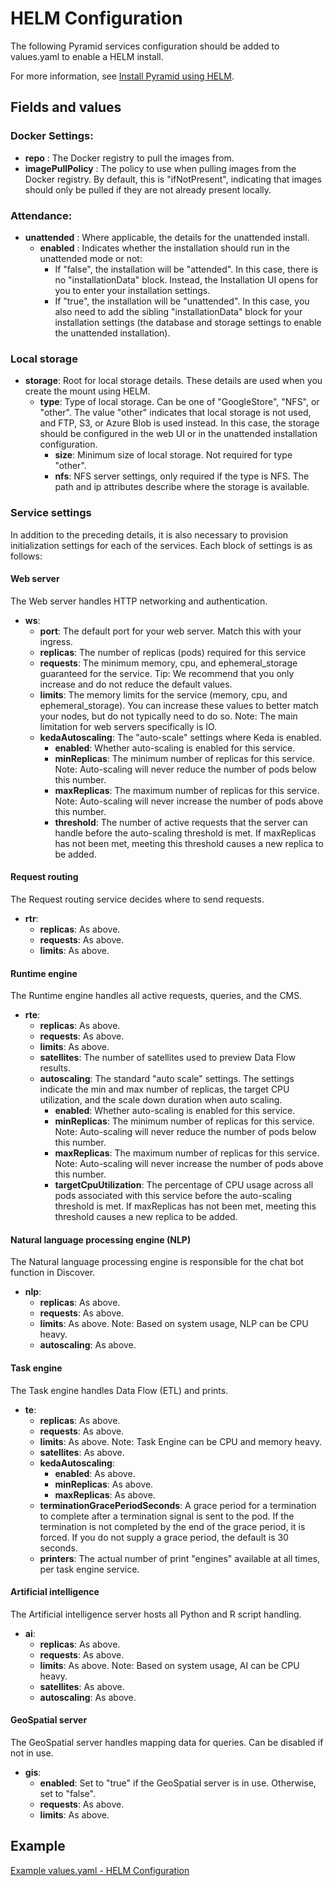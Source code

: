 # HELM Configuration

The following Pyramid services configuration should be added to values.yaml to enable a HELM install.

For more information, see [Install Pyramid using HELM](readme.md).

## Fields and values

### Docker Settings:
- **repo** : The Docker registry to pull the images from.
- **imagePullPolicy** : The policy to use when pulling images from the Docker registry. By default, this is "ifNotPresent", indicating that images should only be pulled if they are not already present locally.

### Attendance:
- **unattended** : Where applicable, the details for the unattended install.
  - **enabled** : Indicates whether the installation should run in the unattended mode or not:
    - If "false", the installation will be "attended". In this case, there is no "installationData" block. Instead, the Installation UI opens for you to enter your installation settings.
    - If "true", the installation will be "unattended". In this case, you also need to add the sibling "installationData" block for your installation settings (the database and storage settings to enable the unattended installation).

### Local storage
- **storage**: Root for local storage details. These details are used when you create the mount using HELM.
    - **type**: Type of local storage. Can be one of "GoogleStore", "NFS", or "other". The value "other" indicates that local storage is not used, and FTP, S3, or Azure Blob is used instead. In this case, the storage should be configured in the web UI or in the unattended installation configuration.
      - **size**: Minimum size of local storage. Not required for type "other".
      - **nfs**: NFS server settings, only required if the type is NFS. The path and ip attributes describe where the storage is available.

### Service settings
In addition to the preceding details, it is also necessary to provision initialization settings for each of the services. Each block of settings is as follows:

#### Web server
The Web server handles HTTP networking and authentication.

- **ws**:
  - **port**: The default port for your web server. Match this with your ingress.
  - **replicas**: The number of replicas (pods) required for this service
  - **requests**: The minimum memory, cpu, and ephemeral_storage guaranteed for the service. Tip: We recommend that you only increase and do not reduce the default values.
  - **limits**: The memory limits for the service (memory, cpu, and ephemeral_storage). You can increase these values to better match your nodes, but do not typically need to do so. Note: The main limitation for web servers specifically is IO.
  - **kedaAutoscaling**: The "auto-scale" settings where Keda is enabled.
    - **enabled**: Whether auto-scaling is enabled for this service.
    - **minReplicas**: The minimum number of replicas for this service. Note: Auto-scaling will never reduce the number of pods below this number.
    - **maxReplicas**: The maximum number of replicas for this service. Note: Auto-scaling will never increase the number of pods above this number.
    - **threshold**: The number of active requests that the server can handle before the auto-scaling threshold is met. If maxReplicas has not been met, meeting this threshold causes a new replica to be added.

#### Request routing
The Request routing service decides where to send requests.

- **rtr**:
  - **replicas**: As above.
  - **requests**: As above.
  - **limits**: As above. 

#### Runtime engine
The Runtime engine handles all active requests, queries, and the CMS.

- **rte**:
  - **replicas**: As above.
  - **requests**: As above.
  - **limits**: As above.
  - **satellites**: The number of satellites used to preview Data Flow results.
  - **autoscaling**: The standard "auto scale" settings. The settings indicate the min and max number of replicas, the target CPU utilization, and the scale down duration when auto scaling.
    - **enabled**: Whether auto-scaling is enabled for this service.
    - **minReplicas**: The minimum number of replicas for this service. Note: Auto-scaling will never reduce the number of pods below this number.
    - **maxReplicas**: The maximum number of replicas for this service. Note: Auto-scaling will never increase the number of pods above this number.
    - **targetCpuUtilization**: The percentage of CPU usage across all pods associated with this service before the auto-scaling threshold is met. If maxReplicas has not been met, meeting this threshold causes a new replica to be added.

#### Natural language processing engine (NLP)
The Natural language processing engine is responsible for the chat bot function in Discover.

- **nlp**:
  - **replicas**: As above.
  - **requests**: As above.
  - **limits**: As above. Note: Based on system usage, NLP can be CPU heavy.
  - **autoscaling**: As above. 

#### Task engine
The Task engine handles Data Flow (ETL) and prints.

- **te**:
  - **replicas**: As above.
  - **requests**: As above.
  - **limits**: As above. Note: Task Engine can be CPU and memory heavy.
  - **satellites**: As above.
  - **kedaAutoscaling**:
    - **enabled**: As above.
    - **minReplicas**: As above.
    - **maxReplicas**: As above.
  - **terminationGracePeriodSeconds**: A grace period for a termination to complete after a termination signal is sent to the pod. If the termination is not completed by the end of the grace period, it is forced. If you do not supply a grace period, the default is 30 seconds.
  - **printers**: The actual number of print "engines" available at all times, per task engine service.

#### Artificial intelligence
The Artificial intelligence server hosts all Python and R script handling.

- **ai**:
  - **replicas**: As above.
  - **requests**: As above.
  - **limits**: As above. Note: Based on system usage, AI can be CPU heavy.
  - **satellites**: As above.
  - **autoscaling**: As above.
    
#### GeoSpatial server
The GeoSpatial server handles mapping data for queries. Can be disabled if not in use.

- **gis**:
  - **enabled**: Set to "true" if the GeoSpatial server is in use. Otherwise, set to "false".
  - **requests**: As above.
  - **limits**: As above.

## Example

[Example values.yaml - HELM Configuration](Values_Helm.yaml)

